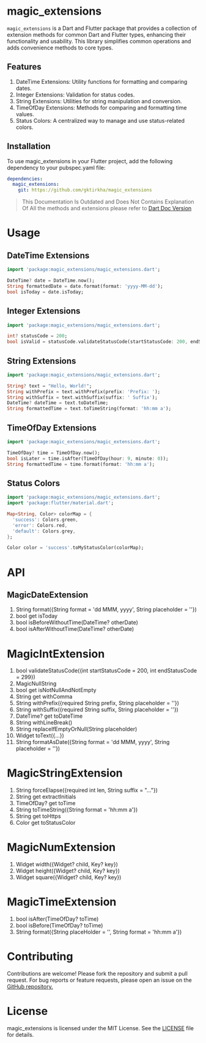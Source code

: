 # magic_extensions
`magic_extensions` is a Dart and Flutter package that provides a collection of extension methods for common Dart and Flutter types, enhancing their functionality and usability. This library simplifies common operations and adds convenience methods to core types.

## Features
1. DateTime Extensions: Utility functions for formatting and comparing dates.
1. Integer Extensions: Validation for status codes.
1. String Extensions: Utilities for string manipulation and conversion.
1. TimeOfDay Extensions: Methods for comparing and formatting time values.
1. Status Colors: A centralized way to manage and use status-related colors.

## Installation
To use magic_extensions in your Flutter project, add the following dependency to your pubspec.yaml file:

```yaml
dependencies:
  magic_extensions:
    git: https://github.com/gktirkha/magic_extensions
```

> This Documentation Is Outdated and Does Not Contains Explanation Of All the methods and extensions please refer to [Dart Doc Version](https://gktirkha.github.io/flutter_packages_doc/magic_extensions)

# Usage
## DateTime Extensions
```dart
import 'package:magic_extensions/magic_extensions.dart';

DateTime? date = DateTime.now();
String formattedDate = date.format(format: 'yyyy-MM-dd');
bool isToday = date.isToday;
```

## Integer Extensions
```dart
import 'package:magic_extensions/magic_extensions.dart';

int? statusCode = 200;
bool isValid = statusCode.validateStatusCode(startStatusCode: 200, endStatusCode: 299);
```

## String Extensions
```dart
import 'package:magic_extensions/magic_extensions.dart';

String? text = "Hello, World!";
String withPrefix = text.withPrefix(prefix: 'Prefix: ');
String withSuffix = text.withSuffix(suffix: ' Suffix');
DateTime? dateTime = text.toDateTime;
String formattedTime = text.toTimeString(format: 'hh:mm a');
```

## TimeOfDay Extensions
```dart
import 'package:magic_extensions/magic_extensions.dart';

TimeOfDay? time = TimeOfDay.now();
bool isLater = time.isAfter(TimeOfDay(hour: 9, minute: 0));
String formattedTime = time.format(format: 'hh:mm a');
```

## Status Colors
```dart
import 'package:magic_extensions/magic_extensions.dart';
import 'package:flutter/material.dart';

Map<String, Color> colorMap = {
  'success': Colors.green,
  'error': Colors.red,
  'default': Colors.grey,
};

Color color = 'success'.toMyStatusColor(colorMap);
```

# API
## MagicDateExtension
1. String format({String format = 'dd MMM, yyyy', String placeholder = ''})
1. bool get isToday
1. bool isBeforeWithoutTime(DateTime? otherDate)
1. bool isAfterWithoutTime(DateTime? otherDate)

# MagicIntExtension
1. bool validateStatusCode({int startStatusCode = 200, int endStatusCode = 299})
1. MagicNullString
1. bool get isNotNullAndNotEmpty
1. String get withComma
1. String withPrefix({required String prefix, String placeholder = ''})
1. String withSuffix({required String suffix, String placeholder = ''})
1. DateTime? get toDateTime
1. String withLineBreak()
1. String replaceIfEmptyOrNull(String placeholder)
1. Widget toText({...})
1. String formatAsDate({String format = 'dd MMM, yyyy', String placeholder = ''})

# MagicStringExtension
1. String forceElapse({required int len, String suffix = "..."})
1. String get extractInitials
1. TimeOfDay? get toTime
1. String toTimeString({String format = 'hh:mm a'})
1. String get toHttps
1. Color get toStatusColor

# MagicNumExtension
1. Widget width({Widget? child, Key? key})
1. Widget height({Widget? child, Key? key})
1. Widget square({Widget? child, Key? key})

# MagicTimeExtension
1. bool isAfter(TimeOfDay? toTime)
1. bool isBefore(TimeOfDay? toTime)
1. String format({String placeHolder = '', String format = 'hh:mm a'})

# Contributing
Contributions are welcome! Please fork the repository and submit a pull request. For bug reports or feature requests, please open an issue on the [GitHub repository.](https://github.com/gktirkha/magic_extensions)

# License
magic_extensions is licensed under the MIT License. See the [LICENSE](LICENSE) file for details.

